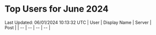 # Top Users for June 2024
Last Updated: 06/01/2024 10:13:32 UTC
| User | Display Name | Server | Post |
| -- | -- | -- | -- |
